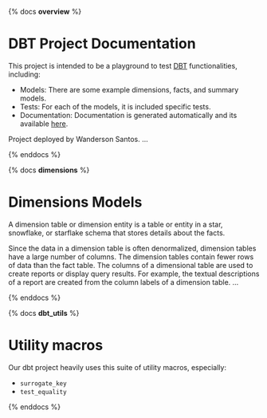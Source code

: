 
{% docs __overview__ %}

# DBT Project Documentation

This project is intended to be a playground to test [DBT](https://docs.getdbt.com/docs/introduction) functionalities, including:

- Models: There are some example dimensions, facts, and summary models.
- Tests: For each of the models, it is included specific tests.
- Documentation: Documentation is generated automatically and its available [here](tobeadded).

Project deployed by Wanderson Santos.
...

{% enddocs %}

{% docs __dimensions__ %}

# Dimensions Models

A dimension table or dimension entity is a table or entity in a star, snowflake, or starflake schema that stores details about the facts.

Since the data in a dimension table is often denormalized, dimension tables have a large number of columns. The dimension tables contain fewer rows of data than the fact table. The columns of a dimensional table are used to create reports or display query results. For example, the textual descriptions of a report are created from the column labels of a dimension table.
...

{% enddocs %}

{% docs __dbt_utils__ %}

# Utility macros

Our dbt project heavily uses this suite of utility macros, especially:

- `surrogate_key`
- `test_equality`

{% enddocs %}
